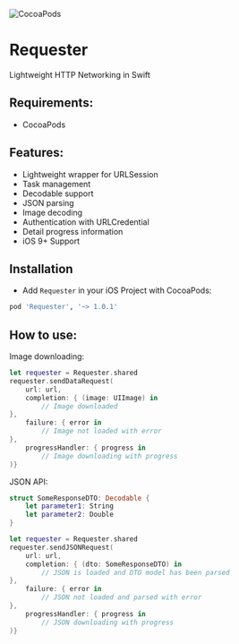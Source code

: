 ![CocoaPods](https://cocoapod-badges.herokuapp.com/v/Requester/badge.png)

# Requester

Lightweight HTTP Networking in Swift

## Requirements:
- CocoaPods

## Features:
- Lightweight wrapper for URLSession
- Task management
- Decodable support
- JSON parsing
- Image decoding
- Authentication with URLCredential
- Detail progress information
- iOS 9+ Support

## Installation
- Add `Requester` in your iOS Project with CocoaPods:
```ruby
pod 'Requester', '~> 1.0.1'
```

## How to use:
Image downloading:
```swift
let requester = Requester.shared
requester.sendDataRequest(
    url: url,
    completion: { (image: UIImage) in
        // Image downloaded
},
    failure: { error in
        // Image not loaded with error
},
    progressHandler: { progress in
        // Image downloading with progress
)}
```

JSON API:
```swift
struct SomeResponseDTO: Decodable {
    let parameter1: String
    let parameter2: Double
}

let requester = Requester.shared
requester.sendJSONRequest(
    url: url,
    completion: { (dto: SomeResponseDTO) in
        // JSON is loaded and DTO model has been parsed
},
    failure: { error in
        // JSON not loaded and parsed with error
},
    progressHandler: { progress in
        // JSON downloading with progress
)}
```
